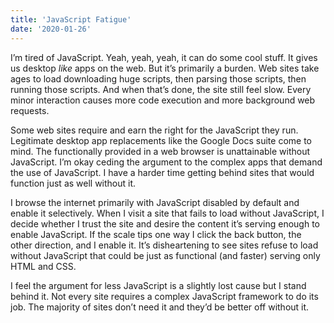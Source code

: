 ```yaml
---
title: 'JavaScript Fatigue'
date: '2020-01-26'
---
```

I’m tired of JavaScript. Yeah, yeah, yeah, it can do some cool stuff. It gives us desktop <i>like</i> apps on the web. But it’s primarily a burden. Web sites take ages to load downloading huge scripts, then parsing those scripts, then running those scripts. And when that’s done, the site still feel slow. Every minor interaction causes more code execution and more background web requests.

Some web sites require and earn the right for the JavaScript they run. Legitimate desktop app replacements like the Google Docs suite come to mind. The functionally provided in a web browser is unattainable without JavaScript. I’m okay ceding the argument to the complex apps that demand the use of JavaScript. I have a harder time getting behind sites that would function just as well without it.

I browse the internet primarily with JavaScript disabled by default and enable it selectively. When I visit a site that fails to load without JavaScript, I decide whether I trust the site and desire the content it’s serving enough to enable JavaScript. If the scale tips one way I click the back button, the other direction, and I enable it. It’s disheartening to see sites refuse to load without JavaScript that could be just as functional (and faster) serving only HTML and CSS.

I feel the argument for less JavaScript is a slightly lost cause but I stand behind it. Not every site requires a complex JavaScript framework to do its job. The majority of sites don’t need it and they’d be better off without it.